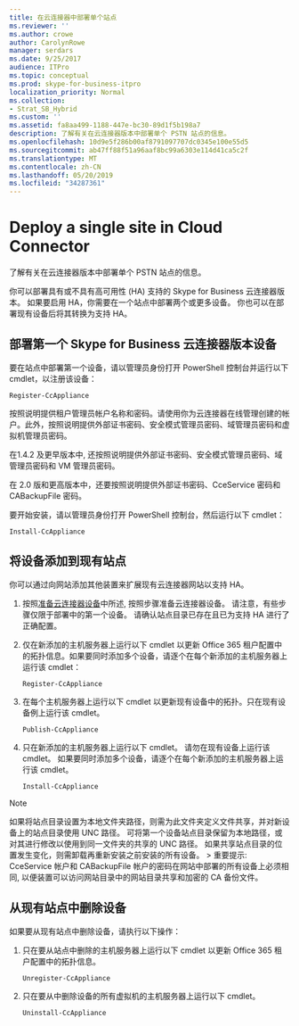 ```yaml
---
title: 在云连接器中部署单个站点
ms.reviewer: ''
ms.author: crowe
author: CarolynRowe
manager: serdars
ms.date: 9/25/2017
audience: ITPro
ms.topic: conceptual
ms.prod: skype-for-business-itpro
localization_priority: Normal
ms.collection:
- Strat_SB_Hybrid
ms.custom: ''
ms.assetid: fa8aa499-1188-447e-bc30-89d1f5b198a7
description: 了解有关在云连接器版本中部署单个 PSTN 站点的信息。
ms.openlocfilehash: 10d9e5f286b00af8791097707dc0345e100e55d5
ms.sourcegitcommit: ab47ff88f51a96aaf8bc99a6303e114d41ca5c2f
ms.translationtype: MT
ms.contentlocale: zh-CN
ms.lasthandoff: 05/20/2019
ms.locfileid: "34287361"
---
```

# <a name="deploy-a-single-site-in-cloud-connector"></a>Deploy a single site in Cloud Connector
 
了解有关在云连接器版本中部署单个 PSTN 站点的信息。
  
你可以部署具有或不具有高可用性 (HA) 支持的 Skype for Business 云连接器版本。 如果要启用 HA，你需要在一个站点中部署两个或更多设备。 你也可以在部署现有设备后将其转换为支持 HA。
  
## <a name="deploy-the-first-skype-for-business-cloud-connector-edition-appliance"></a>部署第一个 Skype for Business 云连接器版本设备

要在站点中部署第一个设备，请以管理员身份打开 PowerShell 控制台并运行以下 cmdlet，以注册该设备：
  
```
Register-CcAppliance
```

按照说明提供租户管理员帐户名称和密码。请使用你为云连接器在线管理创建的帐户。此外，按照说明提供外部证书密码、安全模式管理员密码、域管理员密码和虚拟机管理员密码。 
  
在1.4.2 及更早版本中, 还按照说明提供外部证书密码、安全模式管理员密码、域管理员密码和 VM 管理员密码。 
  
在 2.0 版和更高版本中，还要按照说明提供外部证书密码、CceService 密码和 CABackupFile 密码。
  
要开始安装，请以管理员身份打开 PowerShell 控制台，然后运行以下 cmdlet：
  
```
Install-CcAppliance
```

## <a name="add-an-appliance-to-an-existing-site"></a>将设备添加到现有站点

你可以通过向网站添加其他装置来扩展现有云连接器网站以支持 HA。 
  
1. 按照[准备云连接器设备](prepare-your-cloud-connector-appliance.md)中所述, 按照步骤准备云连接器设备。 请注意，有些步骤仅限于部署中的第一个设备。 请确认站点目录已存在且已为支持 HA 进行了正确配置。
    
2. 仅在新添加的主机服务器上运行以下 cmdlet 以更新 Office 365 租户配置中的拓扑信息。如果要同时添加多个设备，请逐个在每个新添加的主机服务器上运行该 cmdlet：
    
   ```
   Register-CcAppliance
   ```

3. 在每个主机服务器上运行以下 cmdlet 以更新现有设备中的拓扑。只在现有设备例上运行该 cmdlet。
    
   ```
   Publish-CcAppliance
   ```

4. 只在新添加的主机服务器上运行以下 cmdlet。 请勿在现有设备上运行该 cmdlet。 如果要同时添加多个设备，请逐个在每个新添加的主机服务器上运行该 cmdlet。
    
   ```
   Install-CcAppliance
   ```

> [!NOTE]
> 如果将站点目录设置为本地文件夹路径，则需为此文件夹定义文件共享，并对新设备上的站点目录使用 UNC 路径。 可将第一个设备站点目录保留为本地路径，或对其进行修改以使用到同一文件夹的共享的 UNC 路径。 如果共享站点目录的位置发生变化，则需卸载再重新安装之前安装的所有设备。 > 重要提示: CceService 帐户和 CABackupFile 帐户的密码在网站中部署的所有设备上必须相同, 以便装置可以访问网站目录中的网站目录共享和加密的 CA 备份文件。 
  
## <a name="remove-an-appliance-from-an-existing-site"></a>从现有站点中删除设备

如果要从现有站点中删除设备，请执行以下操作：
  
1. 只在要从站点中删除的主机服务器上运行以下 cmdlet 以更新 Office 365 租户配置中的拓扑信息。
    
   ```
   Unregister-CcAppliance
   ```

2. 只在要从中删除设备的所有虚拟机的主机服务器上运行以下 cmdlet。
    
   ```
   Uninstall-CcAppliance
   ```


